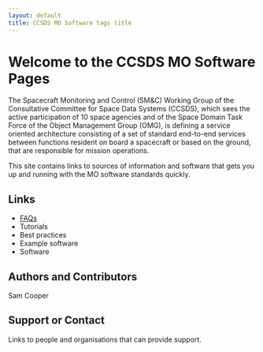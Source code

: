 ```yaml
---
layout: default
title: CCSDS MO Software tags title
---
```


# Welcome to the CCSDS MO Software Pages

The Spacecraft Monitoring and Control (SM&C) Working Group of the Consultative Committee for Space Data Systems (CCSDS), which sees the active participation of 10 space agencies and of the Space Domain Task Force of the Object Management Group (OMG), is defining a service oriented architecture consisting of a set of standard end-to-end services between functions resident on board a spacecraft or based on the ground, that are responsible for mission operations.

This site contains links to sources of information and software that gets you up and running with the MO software standards quickly.

## Links

 * [FAQs](demo2)
 * Tutorials
 * Best practices
 * Example software
 * Software

## Authors and Contributors

Sam Cooper

## Support or Contact

Links to people and organisations that can provide support.


